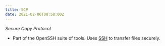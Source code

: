```yaml
---
title: SCP
date: 2021-02-06T08:58:00Z
---
```

_Secure Copy Protocol_
* Part of the OpenSSH suite of tools. Uses [SSH](20201111154539-ssh.md)
	to transfer files securely.
